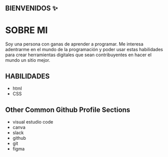 ## BIENVENIDOS ✨


# SOBRE MI
Soy una persona con ganas de aprender a programar. Me interesa adentrarme en el mundo de la programación y poder usar estas habilidades para crear herramientas digitales que sean contribuyentes en hacer el mundo un sitio mejor.


## HABILIDADES
* html
* CSS


## Other Common Github Profile Sections
* visual estudio code
* canva
* slack
* github
* git
* figma

